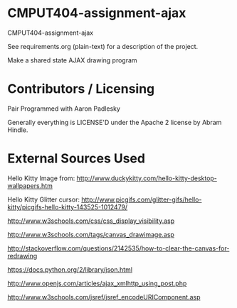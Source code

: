 CMPUT404-assignment-ajax
==============================

CMPUT404-assignment-ajax

See requirements.org (plain-text) for a description of the project.

Make a shared state AJAX drawing program

Contributors / Licensing
========================

Pair Programmed with Aaron Padlesky

Generally everything is LICENSE'D under the Apache 2 license by Abram Hindle.

External Sources Used
========================

Hello Kitty Image from: http://www.duckykitty.com/hello-kitty-desktop-wallpapers.htm  
  
Hello Kitty Glitter cursor: http://www.picgifs.com/glitter-gifs/hello-kitty/picgifs-hello-kitty-143525-1012479/  
  
http://www.w3schools.com/css/css_display_visibility.asp  
  
http://www.w3schools.com/tags/canvas_drawimage.asp  
   
http://stackoverflow.com/questions/2142535/how-to-clear-the-canvas-for-redrawing  
  
https://docs.python.org/2/library/json.html  
  
http://www.openjs.com/articles/ajax_xmlhttp_using_post.php  
  
http://www.w3schools.com/jsref/jsref_encodeURIComponent.asp


